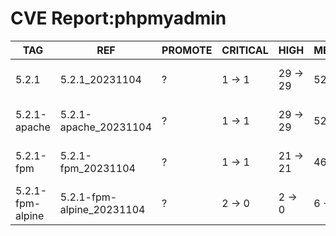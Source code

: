 # CVE Report:phpmyadmin
|       TAG        |            REF            | PROMOTE | CRITICAL |   HIGH   |  MEDIUM  |    LOW     | UNKNOWN |
|------------------|---------------------------|---------|----------|----------|----------|------------|---------|
| 5.2.1            | 5.2.1_20231104            | ?       | 1 -> 1   | 29 -> 29 | 52 -> 50 | 247 -> 247 | 0 -> 0  |
| 5.2.1-apache     | 5.2.1-apache_20231104     | ?       | 1 -> 1   | 29 -> 29 | 52 -> 50 | 247 -> 247 | 0 -> 0  |
| 5.2.1-fpm        | 5.2.1-fpm_20231104        | ?       | 1 -> 1   | 21 -> 21 | 46 -> 44 | 215 -> 215 | 0 -> 0  |
| 5.2.1-fpm-alpine | 5.2.1-fpm-alpine_20231104 | ?       | 2 -> 0   | 2 -> 0   | 6 -> 1   | 2 -> 0     | 0 -> 0  |
